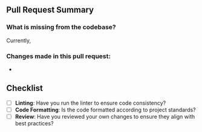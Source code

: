 ## Pull Request Summary

### What is missing from the codebase?

Currently,

### Changes made in this pull request:

-

## Checklist

-   [ ] **Linting**: Have you run the linter to ensure code consistency?
-   [ ] **Code Formatting**: Is the code formatted according to project standards?
-   [ ] **Review**: Have you reviewed your own changes to ensure they align with best practices?
